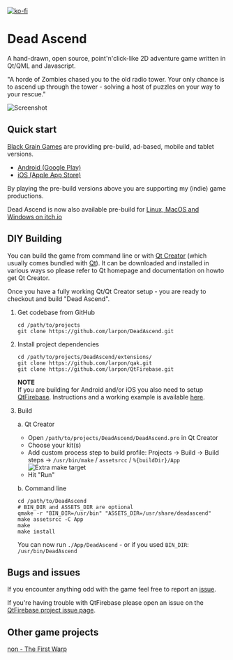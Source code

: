 [![ko-fi](https://www.ko-fi.com/img/githubbutton_sm.svg)](https://ko-fi.com/larpon)

# Dead Ascend

A hand-drawn, open source, point'n'click-like 2D adventure game written in Qt/QML and Javascript.

"A horde of Zombies chased you to the old radio tower. Your only chance is to ascend up through the tower - solving a host of puzzles on your way to your rescue."

![Screenshot](https://raw.githubusercontent.com/larpon/DeadAscend/master/gfx/screenshot.png)

## Quick start

[Black Grain Games](http://games.blackgrain.dk/) are providing pre-build, ad-based, mobile and tablet versions.

 - [Android (Google Play)](https://play.google.com/store/apps/details?id=com.blackgrain.android.deadascend.ad)
 - [iOS (Apple App Store)](https://itunes.apple.com/us/app/dead-ascend/id1197443665?ls=1&mt=8)

By playing the pre-build versions above you are supporting my (indie) game productions.

Dead Ascend is now also available pre-build for [Linux, MacOS and Windows on itch.io](https://blackgrain.itch.io/dead-ascend)

## DIY Building

You can build the game from command line or with [Qt Creator](https://www.qt.io/ide/) (which usually comes bundled with [Qt](https://www.qt.io)).
It can be downloaded and installed in various ways so please refer to Qt homepage and documentation on howto get Qt Creator.

Once you have a fully working Qt/Qt Creator setup - you are ready to checkout and build "Dead Ascend".

1. Get codebase from GitHub

   ```
   cd /path/to/projects
   git clone https://github.com/larpon/DeadAscend.git
   ```
2. Install project dependencies

   ```
   cd /path/to/projects/DeadAscend/extensions/
   git clone https://github.com/larpon/qak.git
   git clone https://github.com/larpon/QtFirebase.git
   ```

   **NOTE**<br>
   If you are building for Android and/or iOS you also need to setup [QtFirebase](https://github.com/larpon/QtFirebase).
   Instructions and a working example is available [here](https://github.com/larpon/QtFirebaseExample).

3. Build

   a. Qt Creator

      - Open `/path/to/projects/DeadAscend/DeadAscend.pro` in Qt Creator
      - Choose your kit(s)
      - Add custom process step to build profile: Projects -> Build -> Build steps -> `/usr/bin/make` / `assetsrcc` / `%{buildDir}/App`
      ![Extra make target](https://raw.githubusercontent.com/larpon/DeadAscend/master/docs/img/QtCreatorProjectMakeStep.png)
      - Hit "Run"

   b. Command line

      ```
      cd /path/to/DeadAscend
      # BIN_DIR and ASSETS_DIR are optional
      qmake -r "BIN_DIR=/usr/bin" "ASSETS_DIR=/usr/share/deadascend"
      make assetsrcc -C App
      make
      make install
      ```
      You can now run `./App/DeadAscend` - or if you used `BIN_DIR`: `/usr/bin/DeadAscend`

## Bugs and issues

If you encounter anything odd with the game feel free to report an [issue](https://github.com/larpon/DeadAscend/issues).

If you're having trouble with QtFirebase please open an issue on the [QtFirebase project issue page](https://github.com/larpon/QtFirebase/issues).

## Other game projects

[non - The First Warp](https://store.steampowered.com/app/761730)

